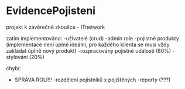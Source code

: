 # EvidencePojisteni
projekt k závěrečné zkoušce - ITnetwork

zatím implementováno:
-uživatelé (crud)
-admin role
-pojistné produkty (implementace není úplně ideální, pro každého klienta se musí vždy zakládat úplně nový produkt)
-rozpracovány pojistné události (80%)
-stylování (20%)

chybí:
- SPRÁVA ROLÍ!!!
-rozdělení pojistníků x pojištěných
-reporty (???)

